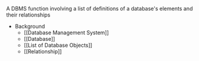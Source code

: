 A DBMS function involving a list of definitions of a database's elements and their relationships

- Background
	- [[Database Management System]]
	- [[Database]]
	- [[List of Database Objects]]
	- [[Relationship]]